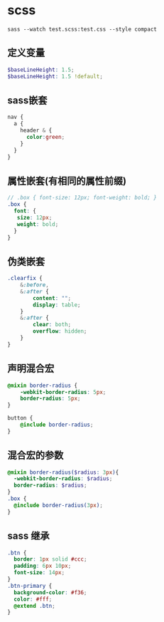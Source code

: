 # scss

```
sass --watch test.scss:test.css --style compact
```

## 定义变量
```scss
$baseLineHeight: 1.5;
$baseLineHeight: 1.5 !default;
```

## sass嵌套
```scss
nav {
  a {
    header & {
      color:green;
    }
  }  
}
```

## 属性嵌套(有相同的属性前缀)
```scss
// .box { font-size: 12px; font-weight: bold; }
.box {
  font: {
   size: 12px;
   weight: bold;
  }  
}
```

## 伪类嵌套
```scss
.clearfix {
    &:before,
    &:after {
        content: "";
        display: table;
    }
    &:after {
        clear: both;
        overflow: hidden;
    }
}
```


## 声明混合宏

```scss
@mixin border-radius {
    -webkit-border-radius: 5px;
    border-radius: 5px;
}

button {
    @include border-radius;
}
```

## 混合宏的参数

```scss
@mixin border-radius($radius: 3px){
  -webkit-border-radius: $radius;
  border-radius: $radius;
}
.box {
  @include border-radius(3px);
}
```

## sass 继承
```scss
.btn {
  border: 1px solid #ccc;
  padding: 6px 10px;
  font-size: 14px;
}
.btn-primary {
  background-color: #f36;
  color: #fff;
  @extend .btn;
}
```